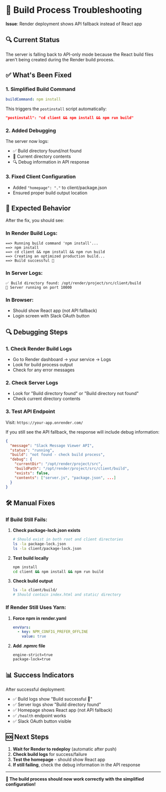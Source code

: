 # 🔧 Build Process Troubleshooting

**Issue**: Render deployment shows API fallback instead of React app

## 🔍 Current Status

The server is falling back to API-only mode because the React build files aren't being created during the Render build process.

## ✅ What's Been Fixed

### **1. Simplified Build Command**
```yaml
buildCommand: npm install
```

This triggers the `postinstall` script automatically:
```json
"postinstall": "cd client && npm install && npm run build"
```

### **2. Added Debugging**
The server now logs:
- ✅ Build directory found/not found
- 📁 Current directory contents
- 🔍 Debug information in API response

### **3. Fixed Client Configuration**
- Added `"homepage": "."` to client/package.json
- Ensured proper build output location

## 🚀 Expected Behavior

After the fix, you should see:

### **In Render Build Logs:**
```
==> Running build command 'npm install'...
==> npm install
==> cd client && npm install && npm run build
==> Creating an optimized production build...
==> Build successful 🎉
```

### **In Server Logs:**
```
✅ Build directory found: /opt/render/project/src/client/build
🚀 Server running on port 10000
```

### **In Browser:**
- Should show React app (not API fallback)
- Login screen with Slack OAuth button

## 🔍 Debugging Steps

### **1. Check Render Build Logs**
- Go to Render dashboard → your service → Logs
- Look for build process output
- Check for any error messages

### **2. Check Server Logs**
- Look for "Build directory found" or "Build directory not found"
- Check current directory contents

### **3. Test API Endpoint**
Visit: `https://your-app.onrender.com/`

If you still see the API fallback, the response will include debug information:
```json
{
  "message": "Slack Message Viewer API",
  "status": "running", 
  "build": "not found - check build process",
  "debug": {
    "currentDir": "/opt/render/project/src",
    "buildPath": "/opt/render/project/src/client/build",
    "exists": false,
    "contents": ["server.js", "package.json", ...]
  }
}
```

## 🛠️ Manual Fixes

### **If Build Still Fails:**

1. **Check package-lock.json exists**
   ```bash
   # Should exist in both root and client directories
   ls -la package-lock.json
   ls -la client/package-lock.json
   ```

2. **Test build locally**
   ```bash
   npm install
   cd client && npm install && npm run build
   ```

3. **Check build output**
   ```bash
   ls -la client/build/
   # Should contain index.html and static/ directory
   ```

### **If Render Still Uses Yarn:**

1. **Force npm in render.yaml**
   ```yaml
   envVars:
     - key: NPM_CONFIG_PREFER_OFFLINE
       value: true
   ```

2. **Add .npmrc file**
   ```
   engine-strict=true
   package-lock=true
   ```

## 📊 Success Indicators

After successful deployment:
- ✅ Build logs show "Build successful 🎉"
- ✅ Server logs show "Build directory found"
- ✅ Homepage shows React app (not API fallback)
- ✅ `/health` endpoint works
- ✅ Slack OAuth button visible

## 🆘 Next Steps

1. **Wait for Render to redeploy** (automatic after push)
2. **Check build logs** for success/failure
3. **Test the homepage** - should show React app
4. **If still failing**, check the debug information in the API response

---

**🎯 The build process should now work correctly with the simplified configuration!**